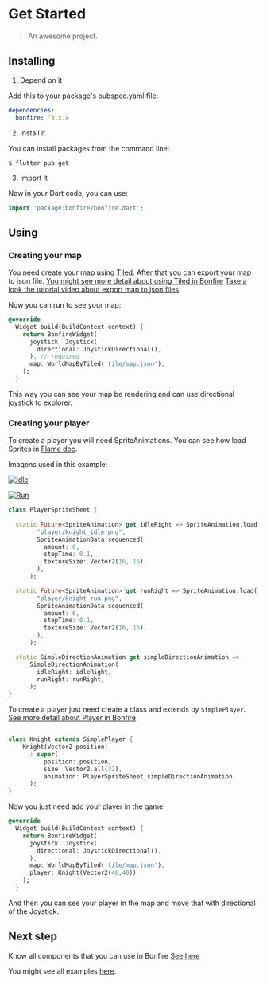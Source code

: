 # Get Started

> An awesome project.

## Installing

1. Depend on it

Add this to your package's pubspec.yaml file:

```yaml
dependencies:
  bonfire: ^3.x.x
```

2. Install it

You can install packages from the command line:

```
$ flutter pub get
```

3. Import it

Now in your Dart code, you can use:

```dart
import 'package:bonfire/bonfire.dart';
```

## Using

### Creating your map
You need create your map using [Tiled](https://www.mapeditor.org/). After that you can export your map to json file. [You might see more detail about using Tiled in Bonfire](doc/tiled_support?id=tiled-support) [Take a look the tutorial video about export map to json files](https://www.youtube.com/watch?v=hVCmLqZ0JVw)

Now you can run to see your map:


```dart
@override
  Widget build(BuildContext context) {
    return BonfireWidget(
      joystick: Joystick(
        directional: JoystickDirectional(),
      ), // required
      map: WorldMapByTiled('tile/map.json'),
    );
  }
```

This way you can see your map be rendering and can use directional joystick to explorer.


### Creating your player

To create a player you will need SpriteAnimations. You can see how load Sprites in [Flame doc](https://docs.flame-engine.org/main/flame/rendering/images.html).

Imagens used in this example:


[![Idle](https://raw.githubusercontent.com/RafaelBarbosatec/bonfire/master/example/assets/images/player/knight_idle.png)](https://raw.githubusercontent.com/RafaelBarbosatec/bonfire/master/example/assets/images/player/knight_idle.png)

[![Run](https://raw.githubusercontent.com/RafaelBarbosatec/bonfire/master/example/assets/images/player/knight_run.png)](https://raw.githubusercontent.com/RafaelBarbosatec/bonfire/master/example/assets/images/player/knight_run.png)


```dart
class PlayerSpriteSheet {
 
  static Future<SpriteAnimation> get idleRight => SpriteAnimation.load(
        "player/knight_idle.png",
        SpriteAnimationData.sequenced(
          amount: 6,
          stepTime: 0.1,
          textureSize: Vector2(16, 16),
        ),
      );

  static Future<SpriteAnimation> get runRight => SpriteAnimation.load(
        "player/knight_run.png",
        SpriteAnimationData.sequenced(
          amount: 6,
          stepTime: 0.1,
          textureSize: Vector2(16, 16),
        ),
      );

  static SimpleDirectionAnimation get simpleDirectionAnimation =>
      SimpleDirectionAnimation(
        idleRight: idleRight,
        runRight: runRight,
      );
}
```


To create a player just need create a class and extends by `SimplePlayer`. [See more detail about Player in Bonfire](doc/player?id=player)


```dart

class Knight extends SimplePlayer {
    Knight(Vector2 position)
      : super(
          position: position, 
          size: Vector2.all(32),
          animation: PlayerSpriteSheet.simpleDirectionAnimation,
      );
}

```

Now you just need add your player in the game:


```dart
@override
  Widget build(BuildContext context) {
    return BonfireWidget(
      joystick: Joystick(
        directional: JoystickDirectional(),
      ), 
      map: WorldMapByTiled('tile/map.json'),
      player: Knight(Vector2(40,40))
    );
  }
```

And then you can see your player in the map and move that with directional of the Joystick.

## Next step

Know all components that you can use in Bonfire [See here](doc/overview?id=overview)

You might see all examples [here](doc/examples?id=bonfire-example).